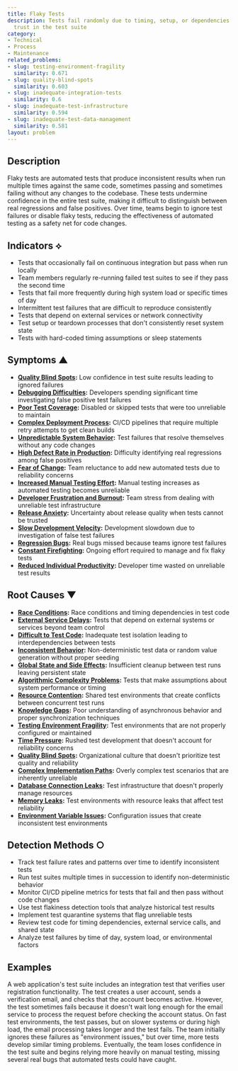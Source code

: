 ```yaml
---
title: Flaky Tests
description: Tests fail randomly due to timing, setup, or dependencies, undermining
  trust in the test suite
category:
- Technical
- Process
- Maintenance
related_problems:
- slug: testing-environment-fragility
  similarity: 0.671
- slug: quality-blind-spots
  similarity: 0.603
- slug: inadequate-integration-tests
  similarity: 0.6
- slug: inadequate-test-infrastructure
  similarity: 0.594
- slug: inadequate-test-data-management
  similarity: 0.581
layout: problem
---
```


## Description

Flaky tests are automated tests that produce inconsistent results when run multiple times against the same code, sometimes passing and sometimes failing without any changes to the codebase. These tests undermine confidence in the entire test suite, making it difficult to distinguish between real regressions and false positives. Over time, teams begin to ignore test failures or disable flaky tests, reducing the effectiveness of automated testing as a safety net for code changes.

## Indicators ⟡

- Tests that occasionally fail on continuous integration but pass when run locally
- Team members regularly re-running failed test suites to see if they pass the second time
- Tests that fail more frequently during high system load or specific times of day
- Intermittent test failures that are difficult to reproduce consistently
- Tests that depend on external services or network connectivity
- Test setup or teardown processes that don't consistently reset system state
- Tests with hard-coded timing assumptions or sleep statements

## Symptoms ▲

- **[Quality Blind Spots](quality-blind-spots.md):** Low confidence in test suite results leading to ignored failures
- **[Debugging Difficulties](debugging-difficulties.md):** Developers spending significant time investigating false positive test failures
- **[Poor Test Coverage](poor-test-coverage.md):** Disabled or skipped tests that were too unreliable to maintain
- **[Complex Deployment Process](complex-deployment-process.md):** CI/CD pipelines that require multiple retry attempts to get clean builds
- **[Unpredictable System Behavior](unpredictable-system-behavior.md):** Test failures that resolve themselves without any code changes
- **[High Defect Rate in Production](high-defect-rate-in-production.md):** Difficulty identifying real regressions among false positives
- **[Fear of Change](fear-of-change.md):** Team reluctance to add new automated tests due to reliability concerns
- **[Increased Manual Testing Effort](increased-manual-testing-effort.md):** Manual testing increases as automated testing becomes unreliable
- **[Developer Frustration and Burnout](developer-frustration-and-burnout.md):** Team stress from dealing with unreliable test infrastructure
- **[Release Anxiety](release-anxiety.md):** Uncertainty about release quality when tests cannot be trusted
- **[Slow Development Velocity](slow-development-velocity.md):** Development slowdown due to investigation of false test failures
- **[Regression Bugs](regression-bugs.md):** Real bugs missed because teams ignore test failures
- **[Constant Firefighting](constant-firefighting.md):** Ongoing effort required to manage and fix flaky tests
- **[Reduced Individual Productivity](reduced-individual-productivity.md):** Developer time wasted on unreliable test results

## Root Causes ▼

- **[Race Conditions](race-conditions.md):** Race conditions and timing dependencies in test code
- **[External Service Delays](external-service-delays.md):** Tests that depend on external systems or services beyond team control  
- **[Difficult to Test Code](difficult-to-test-code.md):** Inadequate test isolation leading to interdependencies between tests
- **[Inconsistent Behavior](inconsistent-behavior.md):** Non-deterministic test data or random value generation without proper seeding
- **[Global State and Side Effects](global-state-and-side-effects.md):** Insufficient cleanup between test runs leaving persistent state
- **[Algorithmic Complexity Problems](algorithmic-complexity-problems.md):** Tests that make assumptions about system performance or timing
- **[Resource Contention](resource-contention.md):** Shared test environments that create conflicts between concurrent test runs
- **[Knowledge Gaps](knowledge-gaps.md):** Poor understanding of asynchronous behavior and proper synchronization techniques
- **[Testing Environment Fragility](testing-environment-fragility.md):** Test environments that are not properly configured or maintained
- **[Time Pressure](time-pressure.md):** Rushed test development that doesn't account for reliability concerns
- **[Quality Blind Spots](quality-blind-spots.md):** Organizational culture that doesn't prioritize test quality and reliability
- **[Complex Implementation Paths](complex-implementation-paths.md):** Overly complex test scenarios that are inherently unreliable
- **[Database Connection Leaks](database-connection-leaks.md):** Test infrastructure that doesn't properly manage resources
- **[Memory Leaks](memory-leaks.md):** Test environments with resource leaks that affect test reliability
- **[Environment Variable Issues](environment-variable-issues.md):** Configuration issues that create inconsistent test environments

## Detection Methods ○

- Track test failure rates and patterns over time to identify inconsistent tests
- Run test suites multiple times in succession to identify non-deterministic behavior
- Monitor CI/CD pipeline metrics for tests that fail and then pass without code changes
- Use test flakiness detection tools that analyze historical test results
- Implement test quarantine systems that flag unreliable tests
- Review test code for timing dependencies, external service calls, and shared state
- Analyze test failures by time of day, system load, or environmental factors

## Examples

A web application's test suite includes an integration test that verifies user registration functionality. The test creates a user account, sends a verification email, and checks that the account becomes active. However, the test sometimes fails because it doesn't wait long enough for the email service to process the request before checking the account status. On fast test environments, the test passes, but on slower systems or during high load, the email processing takes longer and the test fails. The team initially ignores these failures as "environment issues," but over time, more tests develop similar timing problems. Eventually, the team loses confidence in the test suite and begins relying more heavily on manual testing, missing several real bugs that automated tests could have caught.